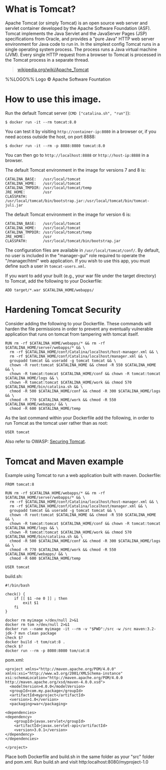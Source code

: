 # What is Tomcat?

Apache Tomcat (or simply Tomcat) is an open source web server and servlet container developed by the Apache Software Foundation (ASF). Tomcat implements the Java Servlet and the JavaServer Pages (JSP) specifications from Oracle, and provides a "pure Java" HTTP web server environment for Java code to run in. In the simplest config Tomcat runs in a single operating system process. The process runs a Java virtual machine (JVM). Every single HTTP request from a browser to Tomcat is processed in the Tomcat process in a separate thread.

> [wikipedia.org/wiki/Apache_Tomcat](https://en.wikipedia.org/wiki/Apache_Tomcat)

%%LOGO%% Logo &copy; Apache Software Fountation

# How to use this image.

Run the default Tomcat server (`CMD ["catalina.sh", "run"]`):

```console
$ docker run -it --rm tomcat:8.0
```

You can test it by visiting `http://container-ip:8080` in a browser or, if you need access outside the host, on port 8888:

```console
$ docker run -it --rm -p 8888:8080 tomcat:8.0
```

You can then go to `http://localhost:8888` or `http://host-ip:8888` in a browser.

The default Tomcat environment in the image for versions 7 and 8 is:

	CATALINA_BASE:   /usr/local/tomcat
	CATALINA_HOME:   /usr/local/tomcat
	CATALINA_TMPDIR: /usr/local/tomcat/temp
	JRE_HOME:        /usr
	CLASSPATH:       /usr/local/tomcat/bin/bootstrap.jar:/usr/local/tomcat/bin/tomcat-juli.jar

The default Tomcat environment in the image for version 6 is:

	CATALINA_BASE:   /usr/local/tomcat
	CATALINA_HOME:   /usr/local/tomcat
	CATALINA_TMPDIR: /usr/local/tomcat/temp
	JRE_HOME:        /usr
	CLASSPATH:       /usr/local/tomcat/bin/bootstrap.jar

The configuration files are available in `/usr/local/tomcat/conf/`. By default, no user is included in the "manager-gui" role required to operate the "/manager/html" web application. If you wish to use this app, you must define such a user in `tomcat-users.xml`.

If you want to add your built (e.g., your war file under the target directory) to Tomcat, add the following to your Dockerfile:
```
ADD target/*.war $CATALINA_HOME/webapps/
```

# Hardening Tomcat Security

Consider adding the following to your Dockerfile. These commands will harden the file permissions in order to prevent any eventually vulnerable application that runs on tomcat from tampering with tomcat itself.
```
RUN rm -rf $CATALINA_HOME/webapps/* && rm -rf $CATALINA_HOME/server/webapps/* && \
  rm -rf $CATALINA_HOME/conf/Catalina/localhost/host-manager.xml && \
  rm -rf $CATALINA_HOME/conf/Catalina/localhost/manager.xml && \
  groupadd tomcat && useradd -g tomcat tomcat && \
  chown -R root:tomcat $CATALINA_HOME && chmod -R 550 $CATALINA_HOME && \
  chown -R tomcat:tomcat $CATALINA_HOME/conf && chown -R tomcat:tomcat $CATALINA_HOME/logs && \
  chown -R tomcat:tomcat $CATALINA_HOME/work && chmod 570 $CATALINA_HOME/bin/catalina.sh && \
  chmod -R 500 $CATALINA_HOME/conf && chmod -R 300 $CATALINA_HOME/logs && \
  chmod -R 770 $CATALINA_HOME/work && chmod -R 550 $CATALINA_HOME/webapps/ && \
  chmod -R 600 $CATALINA_HOME/temp
```
As the last command within your Dockerfile add the following, in order to run Tomcat as the tomcat user rather than as root:
```
USER tomcat
```
Also refer to OWASP: [Securing Tomcat](https://www.owasp.org/index.php/Securing_tomcat).
# Tomcat and Maven example

Example using Tomcat to run a web application built with maven.
Dockerfile:
```
FROM tomcat:8

RUN rm -rf $CATALINA_HOME/webapps/* && rm -rf $CATALINA_HOME/server/webapps/* && \
  rm -rf $CATALINA_HOME/conf/Catalina/localhost/host-manager.xml && \
  rm -rf $CATALINA_HOME/conf/Catalina/localhost/manager.xml && \
  groupadd tomcat && useradd -g tomcat tomcat && \
  chown -R root:tomcat $CATALINA_HOME && chmod -R 550 $CATALINA_HOME && \
  chown -R tomcat:tomcat $CATALINA_HOME/conf && chown -R tomcat:tomcat $CATALINA_HOME/logs && \
  chown -R tomcat:tomcat $CATALINA_HOME/work && chmod 570 $CATALINA_HOME/bin/catalina.sh && \
  chmod -R 500 $CATALINA_HOME/conf && chmod -R 300 $CATALINA_HOME/logs && \
  chmod -R 770 $CATALINA_HOME/work && chmod -R 550 $CATALINA_HOME/webapps/ && \
  chmod -R 600 $CATALINA_HOME/temp

USER tomcat
```
build.sh:
```
#!/bin/bash

check() {
	if [[ $1 -ne 0 ]] ; then
  		exit $1
	fi
}

docker rm myimage >/dev/null 2>&1
docker rm tom >/dev/null 2>&1
docker run --name myimage -it --rm -v "$PWD":/src -w /src maven:3.2-jdk-7 mvn clean package
check $?
docker build -t tom/cat:8 .
check $?
docker run --rm -p 8080:8080 tom/cat:8
```
pom.xml:
```
<project xmlns="http://maven.apache.org/POM/4.0.0" xmlns:xsi="http://www.w3.org/2001/XMLSchema-instance"
xsi:schemaLocation="http://maven.apache.org/POM/4.0.0 http://maven.apache.org/xsd/maven-4.0.0.xsd">
  <modelVersion>4.0.0</modelVersion>
  <groupId>com.my.package</groupId>
  <artifactId>myproject</artifactId>
  <version>1.0</version>
  <packaging>war</packaging>

<dependencies>
<dependency>
    <groupId>javax.servlet</groupId>
    <artifactId>javax.servlet-api</artifactId>
    <version>3.0.1</version>
</dependency>
</dependencies>

</project>
```
Place both Dockerfile and build.sh in the same folder as your "src" folder and pom.xml. Run build.sh and visit http:localhost:8080/myproject-1.0
